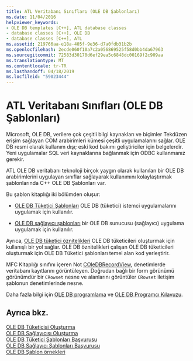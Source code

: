 ```yaml
---
title: ATL Veritabanı Sınıfları (OLE DB Şablonları)
ms.date: 11/04/2016
helpviewer_keywords:
- OLE DB templates [C++], ATL database classes
- database classes [C++], OLE DB
- database classes [C++], ATL
ms.assetid: 219766aa-e18a-405f-9e36-d7a0fdb31b2b
ms.openlocfilehash: 2ecde060f10a7c2a056869525f58d0bb4da67963
ms.sourcegitcommit: 72583d30170d6ef29ea5c6848dc00169f2c909aa
ms.translationtype: MT
ms.contentlocale: tr-TR
ms.lasthandoff: 04/18/2019
ms.locfileid: "59023444"
---
```

# <a name="atl-database-classes-ole-db-templates"></a>ATL Veritabanı Sınıfları (OLE DB Şablonları)

Microsoft, OLE DB, verilere çok çeşitli bilgi kaynakları ve biçimler Tekdüzen erişim sağlayan COM arabirimleri kümesi çeşitli uygulamalarını sağlar.  OLE DB resmi olarak kullanım dışı; eski kod bakımı geliştiriciler için belgelerdir. Yeni uygulamalar SQL veri kaynaklarına bağlanmak için ODBC kullanmanız gerekir.

ATL OLE DB veritabanı teknoloji birçok yaygın olarak kullanılan bir OLE DB arabirimlerini uygulayan sınıflar sağlayarak kullanımını kolaylaştırmak şablonlarında C++ OLE DB Şablonları var.

Bu şablon kitaplığı iki bölümden oluşur:

- [OLE DB Tüketici Şablonları](../data/oledb/ole-db-consumer-templates-cpp.md) OLE DB (tüketici) istemci uygulamalarını uygulamak için kullanılır.

- [OLE DB sağlayıcı şablonları](../data/oledb/ole-db-provider-templates-cpp.md) bir OLE DB sunucusu (sağlayıcı) uygulama uygulamak için kullanılır.

Ayrıca, [OLE DB tüketici öznitelikleri](../windows/ole-db-consumer-attributes.md) OLE DB tüketicileri oluşturmak için kullanışlı bir yol sağlar. OLE DB öznitelikleri çalışan OLE DB tüketicileri oluşturmak için OLE DB Tüketici şablonları temel alan kod yerleştirir.

MFC Kitaplığı sınıfını içeren Not [COleDBRecordView](../mfc/reference/coledbrecordview-class.md), denetimlerde veritabanı kayıtlarını görüntüleyen. Doğrudan bağlı bir form görünümü görünümdür bir `CRowset` nesne ve alanlarını görüntüler `CRowset` iletişim şablonun denetimlerinde nesne.

Daha fazla bilgi için [OLE DB programlama](../data/oledb/ole-db-programming.md) ve [OLE DB Programcı Kılavuzu](/sql/connect/oledb/ole-db/oledb-driver-for-sql-server-programming).

## <a name="see-also"></a>Ayrıca bkz.

[OLE DB Tüketicisi Oluşturma](../data/oledb/creating-an-ole-db-consumer.md)<br/>
[OLE DB Sağlayıcısı Oluşturma](../data/oledb/creating-an-ole-db-provider.md)<br/>
[OLE DB Tüketici Şablonları Başvurusu](../data/oledb/ole-db-consumer-templates-reference.md)<br/>
[OLE DB Sağlayıcı Şablonları Başvurusu](../data/oledb/ole-db-provider-templates-reference.md)<br/>
[OLE DB Şablon örnekleri](https://github.com/Microsoft/VCSamples)
